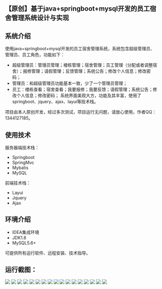 ## 【原创】基于java+springboot+mysql开发的员工宿舍管理系统设计与实现

## 系统介绍

使用java+springboot+mysql开发的员工宿舍管理系统，系统包含超级管理员、管理员、员工角色，功能如下：
- 超级管理员：管理员管理；楼栋管理；宿舍管理；员工管理（分配或者调整宿舍）；报修管理；请假管理；反馈管理；系统公告；修改个人信息；修改密码；
- 管理员：和超级管理员功能基本一致，少了一个管理员管理；
- 员工：楼栋查看；宿舍查看；我要报修；我要反馈；请假管理；系统公告；修改个人信息；修改密码；
系统界面美观大方，功能及其丰富，使用了springboot、jquery、ajax、layui等技术栈。

项目由本人原创开发，经过多次测试，项目运行无问题，请放心使用，作者QQ：1344127185。

## 使用技术

服务器端技术栈：

- Springboot
- SpringMvc
- Mybatis
- MySQL

前端技术栈：

- Layui
- Jquery
- Ajax

## 环境介绍

- IDEA集成环境
- JDK1.8
- MySQL5.6+

可提供所有运行软件、远程安装、技术指导。

## 运行截图：
![](https://github.com/itcoderyhl/Staffdorm/blob/main/images/2.png)
![](https://github.com/itcoderyhl/Staffdorm/blob/main/images/3.png)
![](https://github.com/itcoderyhl/Staffdorm/blob/main/images/4.png)
![](https://github.com/itcoderyhl/Staffdorm/blob/main/images/5.png)
![](https://github.com/itcoderyhl/Staffdorm/blob/main/images/6.png)
![](https://github.com/itcoderyhl/Staffdorm/blob/main/images/7.png)
![](https://github.com/itcoderyhl/Staffdorm/blob/main/images/8.png)
![](https://github.com/itcoderyhl/Staffdorm/blob/main/images/9.png)
![](https://github.com/itcoderyhl/Staffdorm/blob/main/images/10.png)
![](https://github.com/itcoderyhl/Staffdorm/blob/main/images/11.png)
![](https://github.com/itcoderyhl/Staffdorm/blob/main/images/12.png)
![](https://github.com/itcoderyhl/Staffdorm/blob/main/images/13.png)
![](https://github.com/itcoderyhl/Staffdorm/blob/main/images/14.png)
![](https://github.com/itcoderyhl/Staffdorm/blob/main/images/15.png)
![](https://github.com/itcoderyhl/Staffdorm/blob/main/images/16.png)
![](https://github.com/itcoderyhl/Staffdorm/blob/main/images/17.png)
![](https://github.com/itcoderyhl/Staffdorm/blob/main/images/18.png)
